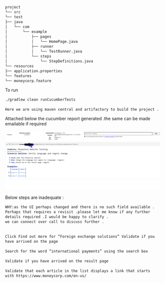     project
    └── src
    └── test
    ├── java
    │   └── com
    │       └── example
    │           ├── pages
    │           │   └── HomePage.java
    │           ├── runner
    │           │   └── TestRunner.java
    │           └── steps
    │               └── StepDefinitions.java
    └── resources
    ├── application.properties
    └── features
    └── moneycorp.feature

To run 

    ./gradlew clean runCucumberTests

    Here we are using maven central and artifactory to build the project .


Attached below the cucumber report generated .the same can be made emailable if required 

![img.png](img.png)

Below steps are inadequate :

    WHY:as the UI perhaps changed and there is no such field available .
    Perhaps that requires a revisit .please let me know if any further details required .I would be happy to clarify .
    we can connect over call to discuss further .


    Click Find out more for “Foreign exchange solutions” Validate if you have arrived on the page
    
    Search for the word “international payments” using the search box
    
    Validate if you have arrived on the result page
    
    Validate that each article in the list displays a link that starts with https://www.moneycorp.com/en-us/  